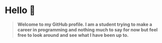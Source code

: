 # **Hello 🫣**

> **Welcome to my GitHub profile. I am a student trying to make a career in programming and nothing much to say for now but feel free to look around and see what I have been up to.**
